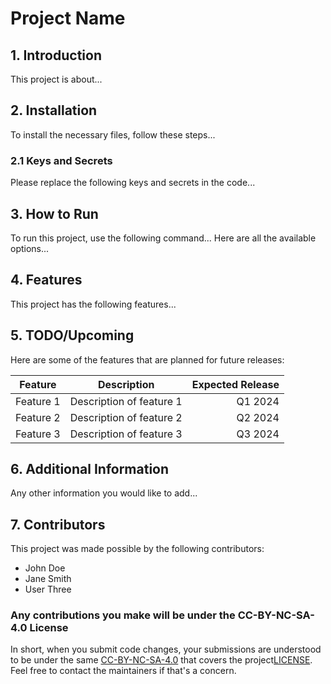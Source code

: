 # Project Name

## 1. Introduction
This project is about...

## 2. Installation
To install the necessary files, follow these steps...

### 2.1 Keys and Secrets
Please replace the following keys and secrets in the code...

## 3. How to Run
To run this project, use the following command...
Here are all the available options...

## 4. Features
This project has the following features...

## 5. TODO/Upcoming
Here are some of the features that are planned for future releases:

| Feature        | Description           | Expected Release  |
| ------------- |:-------------:| -----:|
| Feature 1      | Description of feature 1 | Q1 2024 |
| Feature 2      | Description of feature 2      |   Q2 2024 |
| Feature 3 | Description of feature 3      |    Q3 2024 |

## 6. Additional Information
Any other information you would like to add...

## 7. Contributors
This project was made possible by the following contributors:

- John Doe
- Jane Smith
- User Three

### Any contributions you make will be under the CC-BY-NC-SA-4.0 License

In short, when you submit code changes, your submissions are understood to be under the same [CC-BY-NC-SA-4.0](https://creativecommons.org/licenses/by-nc-sa/4.0/) that covers the project[LICENSE][liscense file]. Feel free to contact the maintainers if that's a concern.



[liscense file]: ./LICENSE